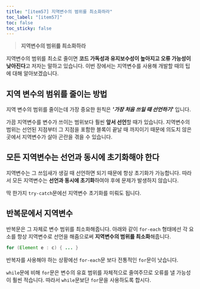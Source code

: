 ```yaml
---
title: "[item57] 지역변수의 범위를 최소화하라"
toc_label: "[item57]"
toc: false
toc_sticky: false
---
```


> **지역변수의 범위를 최소화하라**

지역변수의 범위를 최소로 줄이면 **코드 가독성과 유지보수성이 높아지고 오류 가능성이 낮아진다**고 저자는 말하고 있습니다. 이번 장에서는 지역변수를 사용해 개발할 때의 팁에 대해 알아보겠습니다.

## 지역 변수의 범위를 줄이는 방법
지역 변수의 범위를 줄이는데 가장 중요한 원칙은 ***'가장 처음 쓰일 때 선언하기'*** 입니다.

가끔 지역변수를 변수가 쓰이는 범위보다 훨씬 **앞서 선언**할 때가 있습니다. 지역변수의 범위는 선언된 지점부터 그 지점을 포함한 블록이 끝날 때 까지이기 때문에 의도치 않은 곳에서 지역변수가 살아 곤란을 겪을 수 있습니다.

## 모든 지역변수는 선언과 동시에 초기화해야 한다
지역변수는 그 쓰임새가 생길 때 선언하면 되기 때문에 항상 초기화가 가능합니다. 따라서 모든 지역변수는 **선언과 동시에 초기화**하여야 후에 문제가 발생하지 않습니다.

딱 한가지 `try-catch`문에선 지역변수 초기화를 미뤄도 됩니다.

## 반복문에서 지역변수
반복문은 그 자체로 변수 범위를 최소화해줍니다. 아래와 같이 `for-each` 형태에선 각 요소를 항상 지역변수로 선언을 해줌으로써 **지역변수의 범위를 최소화**해줍니다.
```java
for (Element e : c) { ... }
```
반복자를 사용해야 하는 상황에선 `for-each`문 보다 전통적인 `for`문이 낫습니다.

`while`문에 비해 `for`문은 변수의 유효 범위를 자체적으로 줄여주므로 오류를 낼 가능성이 훨씬 적습니다. 따라서 `while`문보단 `for`문을 사용하도록 합시다.
